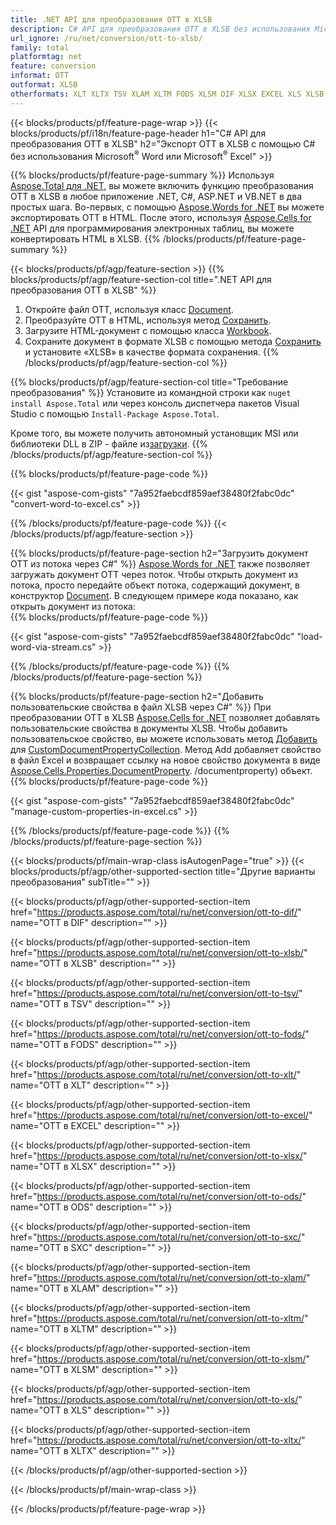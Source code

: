 ```yaml
---
title: .NET API для преобразования OTT в XLSB
description: C# API для преобразования OTT в XLSB без использования Microsoft Excel или Adobe Reader
url_ignore: /ru/net/conversion/ott-to-xlsb/
family: total
platformtag: net
feature: conversion
informat: OTT
outformat: XLSB
otherformats: XLT XLTX TSV XLAM XLTM FODS XLSM DIF XLSX EXCEL XLS XLSB ODS SXC
---
```

{{< blocks/products/pf/feature-page-wrap >}}
{{< blocks/products/pf/i18n/feature-page-header h1="C# API для преобразования OTT в XLSB" h2="Экспорт OTT в XLSB с помощью C# без использования Microsoft<sup>&reg;</sup> Word или Microsoft<sup>&reg;</sup> Excel" >}}

{{% blocks/products/pf/feature-page-summary %}}
Используя [Aspose.Total для .NET](https://products.aspose.com/total/net/), вы можете включить функцию преобразования OTT в XLSB в любое приложение .NET, C#, ASP.NET и VB.NET в два простых шага. Во-первых, с помощью [Aspose.Words for .NET](https://products.aspose.com/words/net/) вы можете экспортировать OTT в HTML. После этого, используя [Aspose.Cells for .NET](https://products.aspose.com/cells/net/) API для программирования электронных таблиц, вы можете конвертировать HTML в XLSB.
{{% /blocks/products/pf/feature-page-summary  %}}

{{< blocks/products/pf/agp/feature-section >}}
{{% blocks/products/pf/agp/feature-section-col title=".NET API для преобразования OTT в XLSB" %}}
1. Откройте файл OTT, используя класс [Document](https://apireference.aspose.com/words/net/aspose.words/document).
2. Преобразуйте OTT в HTML, используя метод [Сохранить](https://apireference.aspose.com/words/net/aspose.words.document/save/methods/4).
3. Загрузите HTML-документ с помощью класса [Workbook](https://apireference.aspose.com/cells/net/aspose.cells/workbook).
4. Сохраните документ в формате XLSB с помощью метода [Сохранить](https://apireference.aspose.com/cells/net/aspose.cells.workbook/save/methods/4) и установите «XLSB» в качестве формата сохранения.
{{% /blocks/products/pf/agp/feature-section-col %}}

{{% blocks/products/pf/agp/feature-section-col title="Требование преобразования" %}}
Установите из командной строки как ```nuget install Aspose.Total``` или через консоль диспетчера пакетов Visual Studio с помощью ```Install-Package Aspose.Total```.

Кроме того, вы можете получить автономный установщик MSI или библиотеки DLL в ZIP - файле из[загрузки](https://downloads.aspose.com/total/net).
{{% /blocks/products/pf/agp/feature-section-col %}}

{{% blocks/products/pf/feature-page-code %}}

{{< gist "aspose-com-gists" "7a952faebcdf859aef38480f2fabc0dc" "convert-word-to-excel.cs" >}}


{{% /blocks/products/pf/feature-page-code %}}
{{< /blocks/products/pf/agp/feature-section >}}

{{% blocks/products/pf/feature-page-section  h2="Загрузить документ OTT из потока через С#" %}}
[Aspose.Words for .NET](https://products.aspose.com/words/net/) также позволяет загружать документ OTT через поток. Чтобы открыть документ из потока, просто передайте объект потока, содержащий документ, в конструктор [Document](https://apireference.aspose.com/words/net/aspose.words/document). В следующем примере кода показано, как открыть документ из потока:  
{{% blocks/products/pf/feature-page-code %}}

{{< gist "aspose-com-gists" "7a952faebcdf859aef38480f2fabc0dc" "load-word-via-stream.cs" >}}

{{% /blocks/products/pf/feature-page-code  %}}
{{% /blocks/products/pf/feature-page-section %}}

{{% blocks/products/pf/feature-page-section  h2="Добавить пользовательские свойства в файл XLSB через С#" %}}
При преобразовании OTT в XLSB [Aspose.Cells for .NET](https://products.aspose.com/cells/net/) позволяет добавлять пользовательские свойства в документы XLSB. Чтобы добавить пользовательское свойство, вы можете использовать метод [Добавить](https://apireference.aspose.com/cells/net/aspose.cells.properties/customdocumentpropertycollection/methods/add/index) для [CustomDocumentPropertyCollection](https://apireference.aspose.com/cells/net/aspose.cells.properties/customdocumentpropertycollection). Метод Add добавляет свойство в файл Excel и возвращает ссылку на новое свойство документа в виде [Aspose.Cells.Properties.DocumentProperty](https://apireference.aspose.com/cells/net/aspose.cells.properties). /documentproperty) объект. 
{{% blocks/products/pf/feature-page-code %}}

{{< gist "aspose-com-gists" "7a952faebcdf859aef38480f2fabc0dc" "manage-custom-properties-in-excel.cs" >}}

{{% /blocks/products/pf/feature-page-code  %}}
{{% /blocks/products/pf/feature-page-section %}}

{{< blocks/products/pf/main-wrap-class isAutogenPage="true" >}}
{{< blocks/products/pf/agp/other-supported-section title="Другие варианты преобразования" subTitle="" >}}

{{< blocks/products/pf/agp/other-supported-section-item href="https://products.aspose.com/total/ru/net/conversion/ott-to-dif/" name="OTT в DIF" description="" >}}

{{< blocks/products/pf/agp/other-supported-section-item href="https://products.aspose.com/total/ru/net/conversion/ott-to-xlsb/" name="OTT в XLSB" description="" >}}

{{< blocks/products/pf/agp/other-supported-section-item href="https://products.aspose.com/total/ru/net/conversion/ott-to-tsv/" name="OTT в TSV" description="" >}}

{{< blocks/products/pf/agp/other-supported-section-item href="https://products.aspose.com/total/ru/net/conversion/ott-to-fods/" name="OTT в FODS" description="" >}}

{{< blocks/products/pf/agp/other-supported-section-item href="https://products.aspose.com/total/ru/net/conversion/ott-to-xlt/" name="OTT в XLT" description="" >}}

{{< blocks/products/pf/agp/other-supported-section-item href="https://products.aspose.com/total/ru/net/conversion/ott-to-excel/" name="OTT в EXCEL" description="" >}}

{{< blocks/products/pf/agp/other-supported-section-item href="https://products.aspose.com/total/ru/net/conversion/ott-to-xlsx/" name="OTT в XLSX" description="" >}}

{{< blocks/products/pf/agp/other-supported-section-item href="https://products.aspose.com/total/ru/net/conversion/ott-to-ods/" name="OTT в ODS" description="" >}}

{{< blocks/products/pf/agp/other-supported-section-item href="https://products.aspose.com/total/ru/net/conversion/ott-to-sxc/" name="OTT в SXC" description="" >}}

{{< blocks/products/pf/agp/other-supported-section-item href="https://products.aspose.com/total/ru/net/conversion/ott-to-xlam/" name="OTT в XLAM" description="" >}}

{{< blocks/products/pf/agp/other-supported-section-item href="https://products.aspose.com/total/ru/net/conversion/ott-to-xltm/" name="OTT в XLTM" description="" >}}

{{< blocks/products/pf/agp/other-supported-section-item href="https://products.aspose.com/total/ru/net/conversion/ott-to-xlsm/" name="OTT в XLSM" description="" >}}

{{< blocks/products/pf/agp/other-supported-section-item href="https://products.aspose.com/total/ru/net/conversion/ott-to-xls/" name="OTT в XLS" description="" >}}

{{< blocks/products/pf/agp/other-supported-section-item href="https://products.aspose.com/total/ru/net/conversion/ott-to-xltx/" name="OTT в XLTX" description="" >}}



{{< /blocks/products/pf/agp/other-supported-section >}}

{{< /blocks/products/pf/main-wrap-class >}}

{{< /blocks/products/pf/feature-page-wrap >}}